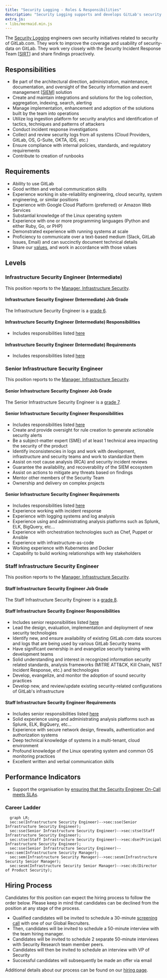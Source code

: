 ```yaml
---
title: "Security Logging - Roles & Responsibilities"
description: "Security Logging supports and develops GitLab's security log ingestion platform."
extra_js:
- libs/mermaid.min.js
---
```


The [Security Logging](/handbook/security/) engineers own security initiatives related to security of GitLab.com.
They work to improve the coverage and usability of security-data on GitLab.
They work very closely with the Security Incident Response Team [[SIRT](/handbook/security/security-operations/sirt/)] and share findings proactively.

## Responsibilities

- Be part of the architectural direction, administration, maintenance, documentation, and oversight of the Security information and event management [[SIEM](https://en.wikipedia.org/wiki/Security_information_and_event_management)] solution
- Create and maintain integrations and solutions for the log collection, aggregation, indexing, search, alerting
- Manage implementation, enhancement and adoption of the solutions built by the team into operations
- Utilize log ingestion platform for security analytics and identification of tactics, techniques and patterns of attackers
- Conduct incident response investigations
- Collect and review security logs from all systems (Cloud Providers, GitLab, OS, G-Suite, OKTA, IDS, etc.)
- Ensure compliance with internal policies, standards, and regulatory requirements
- Contribute to creation of runbooks

## Requirements

- Ability to use GitLab
- Good written and verbal communication skills
- Experience working in site-reliability engineering, cloud security, system engineering, or similar positions
- Experience with Google Cloud Platform (preferred) or Amazon Web Services
- Substantial knowledge of the Linux operating system
- Experience with one or more programming languages (Python and either Ruby, Go, or PHP)
- Demonstrated experience with running systems at scale
- Proficiency to communicate over a text-based medium (Slack, GitLab Issues, Email) and can succinctly document technical details
- Share our [values](/handbook/values/), and work in accordance with those values

## Levels

### Infrastructure Security Engineer (Intermediate)

This position reports to the [Manager, Infrastructure Security](/job-families/security/infrastructure-security/#manager-infrastructure-security).

#### Infrastructure Security Engineer (Intermediate) Job Grade

The Infrastructure Security Engineer is a [grade 6](/handbook/total-rewards/compensation/compensation-calculator/#gitlab-job-grades).

#### Infrastructure Security Engineer (Intermediate) Responsibilities

- Includes responsibilities listed [here](#responsibilities)

#### Infrastructure Security Engineer (Intermediate) Requirements

- Includes responsibilities listed [here](#requirements)

### Senior Infrastructure Security Engineer

This position reports to the [Manager, Infrastructure Security](/job-families/security/infrastructure-security/#manager-infrastructure-security).

#### Senior Infrastructure Security Engineer Job Grade

The Senior Infrastructure Security Engineer is a [grade 7](/handbook/total-rewards/compensation/compensation-calculator/#gitlab-job-grades).

#### Senior Infrastructure Security Engineer Responsibilities

- Includes responsibilities listed [here](#requirements)
- Create and provide oversight for rule creation to generate actionable security alerts
- Be a subject-matter expert (SME) of at least 1 technical area impacting the security of the product
- Identify inconsistencies in logs and work with development, infrastructure and security teams and work to standardize them
- Assist on root cause analysis (RCA) and security incident reviews
- Guarantee the availability, and recoverability of the SIEM ecosystem
- Assist on actions to mitigate any threats based on findings
- Mentor other members of the Security Team
- Ownership and delivery on complex projects

#### Senior Infrastructure Security Engineer Requirements

- Includes responsibilities listed [here](#requirements)
- Experience working with incident response
- Experience with logging systems and log analysis
- Experience using and administrating analysis platforms such as Splunk, ELK, BigQuery, etc...
- Experience with orchestration technologies such as Chef, Puppet or Ansible
- Experience with infrastructure-as-code
- Working experience with Kubernetes and Docker
- Capability to build working relationships with key stakeholders

### Staff Infrastructure Security Engineer

This position reports to the [Manager, Infrastructure Security](/job-families/security/infrastructure-security/#manager-infrastructure-security).

#### Staff Infrastructure Security Engineer Job Grade

The Staff Infrastructure Security Engineer is a [grade 8](/handbook/total-rewards/compensation/compensation-calculator/#gitlab-job-grades).

#### Staff Infrastructure Security Engineer Responsibilities

- Includes senior responsibilities listed [here](#senior-infrastructure-security-engineer-responsibilities)
- Lead the design, evaluation, implementation and deployment of new security technologies
- Identify new, and ensure availability of existing GitLab.com data sources and logs that are being used by various GitLab Security teams
- Have significant ownership in and evangelize security training with development teams
- Solid understanding and interest in recognized information security related standards, analysis frameworks (MITRE ATT&CK, Kill Chain, NIST Incident Response, etc.) and technologies
- Develop, evangelize, and monitor the adoption of sound security practices
- Develop new, and review/update existing security-related configurations of GitLab's infrastructure

#### Staff Infrastructure Security Engineer Requirements

- Includes senior responsibilities listed [here](#senior-infrastructure-security-engineer-requirements)
- Solid experience using and administrating analysis platforms such as Splunk, ELK, BigQuery, etc...
- Experience with secure network design, firewalls, authentication and authorization systems
- Deep technical knowledge of systems in a multi-tenant, cloud environment
- Profound knowledge of the Linux operating system and common OS monitoring practices
- Excellent written and verbal communication skills

## Performance Indicators

- Support the organisation by [ensuring that the Security Engineer On-Call meets SLAs](/handbook/security/performance-indicators/#sirt-former-security-operations-page-volume).

### Career Ladder

```mermaid
  graph LR;
  sec:se(Infrastructure Security Engineer)-->sec:sse(Senior Infrastructure Security Engineer);
  sec:sse(Senior Infrastructure Security Engineer)-->sec:stse(Staff Infrastructure Security Engineer);
  sec:stse(Staff Infrastructure Security Engineer)-->sec:dse(Principal Infrastructure Security Engineer);
  sec:sse(Senior Infrastructure Security Engineer)-->sec:sem(Infrastructure Security Manager);
  sec:sem(Infrastructure Security Manager)-->sec:sesm(Infrastructure Security Senior Manager);
  sec:sesm(Infrastructure Security Senior Manager)-->sec:ds(Director of Product Security);
```

## Hiring Process

Candidates for this position can expect the hiring process to follow the order below. Please keep in mind that candidates can be declined from the position at any stage of the process.

- Qualified candidates will be invited to schedule a 30-minute [screening call](/handbook/hiring/candidate-faq/#screening-call) with one of our Global Recruiters.
- Then, candidates will be invited to schedule a 50-minute interview with the team hiring manager.
- Candidates will be invited to schedule 2 separate 50-minute interviews with Security Research team member peers.
- Candidates will then be invited to schedule an interview with VP of Security
- Successful candidates will subsequently be made an offer via email

Additional details about our process can be found on our [hiring page](/handbook/hiring/).
